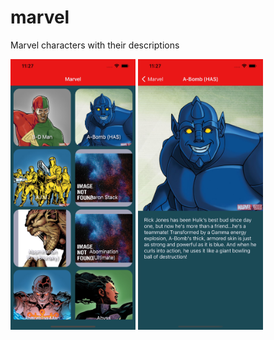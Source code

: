 # marvel
Marvel characters with their descriptions

<img src="images/main.png" alt="Main" width="200">

<img src="images/details.png" alt="Main" width="200">